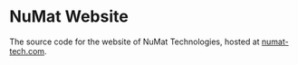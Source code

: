 NuMat Website
=============

The source code for the website of NuMat Technologies, hosted at [numat-tech.com](http://numat-tech.com).

